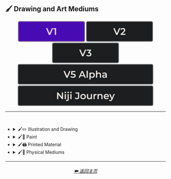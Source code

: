 <h2>🖌 Drawing and Art Mediums</h2>

<div align="center">

[<img src="/Images/Repo_Parts/Buttons/Version_Buttons/button_version_V1_active.webp?raw=true" alt="MidJourney V1" height="64" />](/Pages/MJ_V1/Style_Pages/Sphere/Drawing_and_Art_Mediums.md)
[<img src="/Images/Repo_Parts/Buttons/Version_Buttons/button_version_V2_inactive.webp?raw=true" alt="MidJourney V2" height="64" />](/Pages/MJ_V2/Style_Pages/Sphere/Drawing_and_Art_Mediums.md)
[<img src="/Images/Repo_Parts/Buttons/Version_Buttons/button_version_V3_inactive.webp?raw=true" alt="MidJourney V3" height="64" />](/Pages/MJ_V3/Style_Pages/Sphere/Drawing_and_Art_Mediums.md)
<br>
[<img src="/Images/Repo_Parts/Buttons/Version_Buttons/button_version_V5_Alpha_inactive_half.webp?raw=true" alt="MidJourney V5" height="64" />](/Pages/MJ_V5/Style_Pages/Just_The_Style/Drawing_and_Art_Mediums.md)
[<img src="/Images/Repo_Parts/Buttons/Version_Buttons/button_version_niji_inactive_half.webp?raw=true" alt="Niji Journey" height="64" />](/Pages/Niji_Journey/Style_Pages/Drawing_and_Art_Mediums.md)

</div>

<hr>
<br>


- <details><summary>🖌✏ Illustration and Drawing</summary><p>

  - <details><summary>✏🖼 Drawing Types</summary><p><div align="center">

    | Sketch | Drawing |
    | :-: | :-: |
    | <img src="/Images/MJ_V1/Midjourney_Styles_(sphere)/sphere_Drawing.webp?raw=true" width="256" /> | <img src="/Images/MJ_V1/Midjourney_Styles_(sphere)/sphere_Sketch.webp?raw=true" width="256" /> |
    
    <br>

    | Hand-Drawn | Children’s Drawing |
    | :-: | :-: |
    | <img src="/Images/MJ_V1/Midjourney_Styles_(sphere)/sphere_Hand-Drawn.webp?raw=true" width="256" /> | <img src="/Images/MJ_V1/Midjourney_Styles_(sphere)/sphere_Childrens_Drawing.webp?raw=true" width="256" /> |
    
    <br>

    | Stipple |
    | :-: |
    | <img src="/Images/MJ_V1/Midjourney_Styles_(sphere)/sphere_Stipple.webp?raw=true" width="256" /> |
    
    <br>

    | Illustrated-Booklet |
    | :-: |
    | <img src="/Images/MJ_V1/Midjourney_Styles_(sphere)/sphere_Illustrated-Booklet.webp?raw=true" width="256" /> |

    <br>

    | Assembly Drawing |
    | :-: |
    | <img src="/Images/MJ_V1/Midjourney_Styles_(sphere)/sphere_Assembly_Drawing.webp?raw=true" width="256" /> |
    
    <br>

    | Graphic Novel |
    | :-: |
    | <img src="/Images/MJ_V1/Midjourney_Styles_(sphere)/sphere_Graphic_Novel.webp?raw=true" width="256" /> |

    </div></p></details>


  - <details><summary>✏ Pencil and Graphite</summary><p><div align="center">

    | Pencil Art | Charcoal Art |
    | :-: | :-: |
    | <img src="/Images/MJ_V1/Midjourney_Styles_(sphere)/sphere_Pencil_Art.webp?raw=true" width="256" /> | <img src="/Images/MJ_V1/Midjourney_Styles_(sphere)/sphere_Charcoal_Art.webp?raw=true" width="256" /> |
    
    <br>
    
    | Colored Pencil |
    | :-: |
    | <img src="/Images/MJ_V1/Midjourney_Styles_(sphere)/sphere_Colored_Pencil.webp?raw=true" width="256" /> |

    </div></p></details>


  - <details><summary>✏🖊 Ink</summary><p><div align="center">

    | Ink | Ballpoint Pen |
    | :-: | :-: |
    | <img src="/Images/MJ_V1/Midjourney_Styles_(sphere)/sphere_Ink.webp?raw=true" width="256" /> | <img src="/Images/MJ_V1/Midjourney_Styles_(sphere)/sphere_Ballpoint_Pen.webp?raw=true" width="256" /> |
    
    <br>
    
    | Fountain Pen Art |
    | :-: |
    | <img src="/Images/MJ_V1/Midjourney_Styles_(sphere)/sphere_Fountain_Pen_Art.webp?raw=true" width="256" /> |
    
    <br>
    
    | Gel Pen | Marker Art |
    | :-: | :-: |
    | <img src="/Images/MJ_V1/Midjourney_Styles_(sphere)/sphere_Gel_Pen.webp?raw=true" width="256" /> | <img src="/Images/MJ_V1/Midjourney_Styles_(sphere)/sphere_Marker_Art.webp?raw=true" width="256" /> |

    </div></p></details>


  - <details><summary>✏🖍 Crayon, Chalk, and Pastel</summary><p><div align="center">

    | Crayon | Chalk | Pastel Art |
    | :-: | :-: | :-: |
    | <img src="/Images/MJ_V1/Midjourney_Styles_(sphere)/sphere_Crayon.webp?raw=true" width="256" /> | <img src="/Images/MJ_V1/Midjourney_Styles_(sphere)/sphere_Chalk.webp?raw=true" width="256" /> | <img src="/Images/MJ_V1/Midjourney_Styles_(sphere)/sphere_Pastel_Art.webp?raw=true" width="256" /> |

    </div></p></details>

  </p></details>


- <details><summary>🖌🎨 Paint</summary><p>

  - <details><summary>🎨🖼 Painting Types</summary><p><div align="center">

    | Painting |
    | :-: |
    | <img src="/Images/MJ_V1/Midjourney_Styles_(sphere)/sphere_Painting.webp?raw=true" width="256" /> |
    
    <br>

    | Color Field Painting |
    | :-: |
    | <img src="/Images/MJ_V1/Midjourney_Styles_(sphere)/sphere_Color_Field_Painting.webp?raw=true" width="256" /> |
    
    <br>

    | Paper-Marbling | Hydrodipped |
    | :-: | :-: |
    | <img src="/Images/MJ_V1/Midjourney_Styles_(sphere)/sphere_Paper-Marbling.webp?raw=true" width="256" /> | <img src="/Images/MJ_V1/Midjourney_Styles_(sphere)/sphere_Hydrodipped.webp?raw=true" width="256" /> |

    </div></p></details>


  - <details><summary>🎨 Paint Types</summary><p><div align="center">

    | Paint |
    | :-: |
    | <img src="/Images/MJ_V1/Midjourney_Styles_(sphere)/sphere_Paint.webp?raw=true" width="256" /> |
    
    <br>
    
    | Watercolor |
    | :-: |
    | <img src="/Images/MJ_V1/Midjourney_Styles_(sphere)/sphere_Watercolor.webp?raw=true" width="256" /> |
    
    <br>

    | Wet Paint | Splatter Paint |
    | :-: | :-: |
    | <img src="/Images/MJ_V1/Midjourney_Styles_(sphere)/sphere_Wet_Paint.webp?raw=true" width="256" /> | <img src="/Images/MJ_V1/Midjourney_Styles_(sphere)/sphere_Splatter_Paint.webp?raw=true" width="256" /> |
    
    <br>

    | Graffiti |
    | :-: |
    | <img src="/Images/MJ_V1/Midjourney_Styles_(sphere)/sphere_Graffiti.webp?raw=true" width="256" /> |

    <br>

    | Airbrush |
    | :-: |
    | <img src="/Images/MJ_V1/Midjourney_Styles_(sphere)/sphere_Airbrush.webp?raw=true" width="256" /> |

    </div></p></details>

  </p></details>


- <details><summary>🖌🖨 Printed Material</summary><p>

  - <details><summary>🖨📄 Print Types</summary><p><div align="center">

    | Logo |
    | :-: |
    | <img src="/Images/MJ_V1/Midjourney_Styles_(sphere)/sphere_Logo.webp?raw=true" width="256" /> |
    
    <br>
    
    | Sticker |
    | :-: |
    | <img src="/Images/MJ_V1/Midjourney_Styles_(sphere)/sphere_Sticker.webp?raw=true" width="256" /> |

    </div></p></details>


  - <details><summary>🖨📚 Books and Posters</summary><p><div align="center">

    | Comic Book |
    | :-: |
    | <img src="/Images/MJ_V1/Midjourney_Styles_(sphere)/sphere_Comic_Book.webp?raw=true" width="256" /> |

    </div></p></details>

  </p></details>


- <details><summary>🖌🎲 Physical Mediums</summary><p>

  - <details><summary>🎲📄 Origami</summary><p><div align="center">

    | Origami |
    | :-: |
    | <img src="/Images/MJ_V1/Midjourney_Styles_(sphere)/sphere_Origami.webp?raw=true" width="256" /> |

    </div></p></details>


  - <details><summary>🎲🀣 Mosaic</summary><p><div align="center">

    | Mosaic | Micromosaic | Glass Mosaic |
    | :-: | :-: | :-: |
    | <img src="/Images/MJ_V1/Midjourney_Styles_(sphere)/sphere_Mosaic.webp?raw=true" width="256" /> | <img src="/Images/MJ_V1/Midjourney_Styles_(sphere)/sphere_Micromosaic.webp?raw=true" width="256" /> | <img src="/Images/MJ_V1/Midjourney_Styles_(sphere)/sphere_Glass_Mosaic.webp?raw=true" width="256" /> |

    </div></p></details>

  - <details><summary>🎲🖼 Framed, Banner, and Decal</summary><p><div align="center">

    | Framed |
    | :-: |
    | <img src="/Images/MJ_V1/Midjourney_Styles_(sphere)/sphere_Framed.webp?raw=true" width="256" /> |
    
    <br>
    
    | Wall Decal |
    | :-: |
    | <img src="/Images/MJ_V1/Midjourney_Styles_(sphere)/sphere_Wall_Decal.webp?raw=true" width="256" /> |

    </div></p></details>

  - <details><summary>🎲🗿 Carving, Etching, and Modeling</summary><p><div align="center">

    | Carving | Etching |
    | :-: | :-: |
    | <img src="/Images/MJ_V1/Midjourney_Styles_(sphere)/sphere_Carving.webp?raw=true" width="256" /> | <img src="/Images/MJ_V1/Midjourney_Styles_(sphere)/sphere_Etching.webp?raw=true" width="256" /> |
    
    <br>

    | Woodblock Print |
    | :-: |
    | <img src="/Images/MJ_V1/Midjourney_Styles_(sphere)/sphere_Woodblock_Print.webp?raw=true" width="256" /> |

    <br>

    | Bejeweled |
    | :-: |
    | <img src="/Images/MJ_V1/Midjourney_Styles_(sphere)/sphere_Bejeweled.webp?raw=true" width="256" /> |

    <br>
    
    | Relief-Carving |
    | :-: |
    | <img src="/Images/MJ_V1/Midjourney_Styles_(sphere)/sphere_Relief-Carving.webp?raw=true" width="256" /> |

    <br>
    
    | Carved Lacquer |
    | :-: |
    | <img src="/Images/MJ_V1/Midjourney_Styles_(sphere)/sphere_Carved_Lacquer.webp?raw=true" width="256" /> |

    </div></p></details>


  - <details><summary>🎲🏺 Pottery and Glass</summary><p><div align="center">

    | Glaze |
    | :-: |
    | <img src="/Images/MJ_V1/Midjourney_Styles_(sphere)/sphere_Glaze.webp?raw=true" width="256" /> |

    <br>

    | Cameo Glass | Enameled Glass | Glass-Etching |
    | :-: | :-: | :-: |
    | <img src="/Images/MJ_V1/Midjourney_Styles_(sphere)/sphere_Cameo_Glass.webp?raw=true" width="256" /> | <img src="/Images/MJ_V1/Midjourney_Styles_(sphere)/sphere_Enameled_Glass.webp?raw=true" width="256" /> | <img src="/Images/MJ_V1/Midjourney_Styles_(sphere)/sphere_Glass-Etching.webp?raw=true" width="256" /> |

    <br>
    
    | Paleolithic Pottery | Neolithic Pottery |
    | :-: | :-: |
    | <img src="/Images/MJ_V1/Midjourney_Styles_(sphere)/sphere_Paleolithic_Pottery.webp?raw=true" width="256" /> | <img src="/Images/MJ_V1/Midjourney_Styles_(sphere)/sphere_Neolithic_Pottery.webp?raw=true" width="256" /> |
    
    <br>
    
    | Bone China | Bone Carving |
    | :-: | :-: |
    | <img src="/Images/MJ_V1/Midjourney_Styles_(sphere)/sphere_Bone_China.webp?raw=true" width="256" /> | <img src="/Images/MJ_V1/Midjourney_Styles_(sphere)/sphere_Bone_Carving.webp?raw=true" width="256" /> |

    </div></p></details>


  - <details><summary>🎲 Other Physical Mediums</summary><p><div align="center">

    | Resin | Enamel Pin |
    | :-: | :-: |
    | <img src="/Images/MJ_V1/Midjourney_Styles_(sphere)/sphere_Resin.webp?raw=true" width="256" /> | <img src="/Images/MJ_V1/Midjourney_Styles_(sphere)/sphere_Enamel_Pin.webp?raw=true" width="256" /> |

    <br>

    | Tattoo |
    | :-: |
    | <img src="/Images/MJ_V1/Midjourney_Styles_(sphere)/sphere_Tattoo.webp?raw=true" width="256" /> |

    </div></p></details>
    
  </p></details>

<hr>
<div align="center">
    <h6><a href="/README.md">⬅ 返回主页</a></h6>
</div>